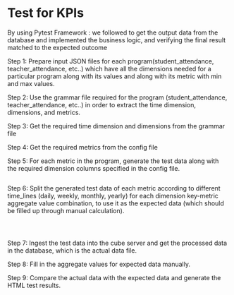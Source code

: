 # Test for KPIs

By using Pytest Framework : we followed to get the output data from the database and implemented the business logic, and verifying the final result matched to the expected outcome&#x20;

Step 1: Prepare input JSON files for each program(student\_attendance, teacher\_attendance, etc..) which have all the dimensions needed for a particular program along with its values and along with its metric with min and max values.

Step 2:  Use the grammar file required for the program (student\_attendance, teacher\_attendance, etc..) in order to extract the time dimension, dimensions, and metrics.

Step 3: Get the required time dimension and dimensions from the grammar file

Step 4: Get the required metrics from the config file

Step 5: For each metric in the program, generate the test data along with the required dimension columns specified in the config file.

<figure><img src="https://lh5.googleusercontent.com/-slTNSHx-QA_PWsjzA3_BXfqQFPKSwOZ6e0CTzJ9wTJOYXgtAUdRdYHhjjspu2tmREf9sRzXblyaFa1pYqa4-uthkuOBsnzafbvccOvDhdjzzKvYbmXtD9r-S11o_43Zwg4poPngB3Fm1ruSFVBZan0" alt=""><figcaption></figcaption></figure>

Step 6: Split the generated test data of each metric according to different time\_lines (daily, weekly, monthly, yearly) for each dimension key-metric aggregate value combination, to use it as the expected data (which should be filled up through manual calculation).

<figure><img src="https://lh5.googleusercontent.com/lmscir8PsMhD_3WlQKqoGoAH5OIHCqvwpCmK5uLZ-LDrsOPlDI_lTsgSZryPsxXCA1rwMluabhS_9fLh-3bXZnVH0iRSOnd9ahUuyDcIc7eTYU0aQtRnl3RnfwbHqm1Np4hQlkOKiT4Osxpt6Gfos_Q" alt=""><figcaption></figcaption></figure>

<figure><img src="https://lh6.googleusercontent.com/kjWe5RjYbeEufHIWa9OBHICYnoGVx-yVxDnAFVj52UJR8wPGzD31eve9hngsFnPjDgFAfYuokcj_VzGu5gI8b-8PG14u5VobeicAz9DuaB1jSEJ-tyiYkfjP_NaX6jDuENSGDlIUlFaZ0_KHCz8l1fA" alt=""><figcaption></figcaption></figure>

<figure><img src="https://lh3.googleusercontent.com/fo_JJXH2dbsX9AIzMeq2z5g2iKDs0xeAjq9Y2Wlpf5-OISIc7nZr7u3MN6fwo6CJwu8pyIhXWmAnEvXQTH35dQAucT6S0z2gcagiIEpuL1mMOorJUT_AMKyKPMTQkTSvwu2oTCn7VSdO8eSjqk4J4SA" alt=""><figcaption></figcaption></figure>

Step 7: Ingest the test data into the cube server and get the processed data in the database, which is the actual data file.

Step 8: Fill in the aggregate values for expected data manually.

Step 9: Compare the actual data with the expected data and generate the HTML test results.

